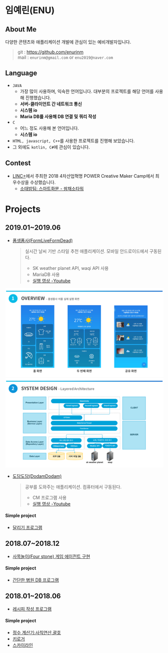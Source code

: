 # 임예린(ENU)
## About Me
다양한 콘텐츠와 애플리케이션 개발에 관심이 있는 예비개발자입니다.

> git : https://github.com/enurinm  
> mail : `enurinm@gmail.com` or `enu2019@naver.com`


## Language  
- `JAVA`
  - 가장 많이 사용하며, 익숙한 언어입니다. 대부분의 프로젝트를 해당 언어를 사용해 진행했습니다.
  - **서버-클라이언트 간 네트워크 통신**
  - **시스템 io**
  - **Maria DB를 사용해 DB 연결 및 쿼리 작성**
- `C`
  - 어느 정도 사용해 본 언어입니다.
  - **시스템 io**
- `HTML, javascript, C++`를 사용한 프로젝트를 진행해 보았습니다.
- 그 외에도 `kotlin, C#`에 관심이 있습니다.

## Contest
- [LINC+](https://research.konkuk.ac.kr/National/Linc)에서 주최한 2018 4차산업혁명 POWER Creative Maker Camp에서 최우수상을 수상했습니다.
  - [소태밤팀: 스마트화분 - 쌈채소타워](https://github.com/enurinm/SmartPot_Project)


# Projects
## 2019.01~2019.06  
- [폼생폼사(FormLiveFormDead)](https://github.com/enurinm/FormLiveFormDead)  
  
  > 실시간 날씨 기반 스타일 추천 애플리케이션. 모바일 안드로이드에서 구동된다.  
  > - SK weather planet API, waqi API 사용  
  > - MariaDB 사용  
  > - [실행 영상 -Youtube](https://youtu.be/Ie1JiVwIsrU)
  
![Alt text](/img/f1.PNG "폼생폼사 애플리케이션 화면")
![Alt text](/img/f5.PNG)
  
- [도담도담(DodamDodam)](https://github.com/enurinm/DodamDodam)  

  > 공부를 도와주는 애플리케이션. 컴퓨터에서 구동된다.   
  > - CM 프로그램 사용  
  > - [실행 영상 -Youtube](https://www.youtube.com/playlist?list=PLIQFkNPFMKK2KIjrLJWWWIqrUvgE7Z-T8)

#### Simple project
- [달리기 프로그램](https://github.com/enurinm/Running)

## 2018.07~2018.12
- [사목놀이(Four stone) 게임 에이전트 구현](https://github.com/enurinm/FourStone)  

> 

#### Simple project
- [간단한 병원 DB 프로그램](https://github.com/enurinm/Hospital_DB)

## 2018.01~2018.06
- [레시피 작성 프로그램](https://github.com/enurinm/Recipe)  

> 

#### Simple project
- [정수 계산기:사칙연산,괄호](https://github.com/enurinm/Calculator)
- [키로거](https://github.com/enurinm/KeyLoger)
- [스카이라인](https://github.com/enurinm/SkyLine-MakingFence)

